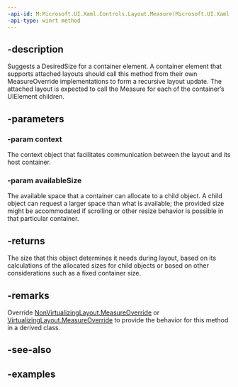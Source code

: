 ```yaml
---
-api-id: M:Microsoft.UI.Xaml.Controls.Layout.Measure(Microsoft.UI.Xaml.Controls.LayoutContext,Windows.Foundation.Size)
-api-type: winrt method
---
```


## -description

Suggests a DesiredSize for a container element. A container element that supports attached layouts should call this method from their own MeasureOverride implementations to form a recursive layout update. The attached layout is expected to call the Measure for each of the container’s UIElement children.  

## -parameters

### -param context

The context object that facilitates communication between the layout and its host container.

### -param availableSize

The available space that a container can allocate to a child object. A child object can request a larger space than what is available; the provided size might be accommodated if scrolling or other resize behavior is possible in that particular container.

## -returns

The size that this object determines it needs during layout, based on its calculations of the allocated sizes for child objects or based on other considerations such as a fixed container size.

## -remarks

Override [NonVirtualizingLayout.MeasureOverride](nonvirtualizinglayout_measureoverride_2074690008.md) or [VirtualizingLayout.MeasureOverride](virtualizinglayout_measureoverride_1645510569.md) to provide the behavior for this method in a derived class.

## -see-also

## -examples

